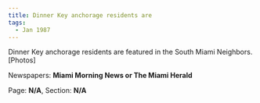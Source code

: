 ```yaml
---  
title: Dinner Key anchorage residents are  
tags:  
  - Jan 1987  
---  
```

  
Dinner Key anchorage residents are featured in the South Miami Neighbors. [Photos]  
  
Newspapers: **Miami Morning News or The Miami Herald**  
  
Page: **N/A**, Section: **N/A** 
